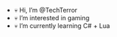 - 💀 Hi, I’m @TechTerror
- 💀 I’m interested in gaming
- 💀 I’m currently learning C# + Lua

<!---
TechTerror/TechTerror is a ✨ special ✨ repository because its `README.md` (this file) appears on your GitHub profile.
You can click the Preview link to take a look at your changes.
--->
